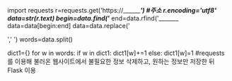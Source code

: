 import requests
r=requests.get('https://___________') #주소
r.encoding='utf8'
data=str(r.text)
begin=data.find('_____
end=data.rfind('_______
data=data[begin:end]
data=data.replace('</p>',' ')
words=data.split()

dict1={}
for w in words:
    if w in dict1:
        dict1[w]+=1
    else:
        dict1[w]=1
   #requests를 이용해 불러온 웹사이트에서 불필요한 정보 삭제하고, 원하는 정보만 저장한 뒤 Flask 이용
